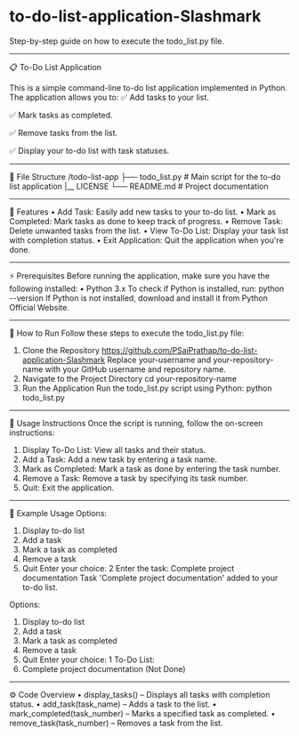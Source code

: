 # to-do-list-application-Slashmark

Step-by-step guide on how to execute the todo_list.py file.
________________________________________
📋 To-Do List Application

This is a simple command-line to-do list application implemented in Python. The application allows you to:
✅ Add tasks to your list.

✅ Mark tasks as completed.

✅ Remove tasks from the list.

✅ Display your to-do list with task statuses.
________________________________________
📂 File Structure
/todo-list-app
├── todo_list.py      # Main script for the to-do list application
|__ LICENSE
└── README.md         # Project documentation
________________________________________
🚀 Features
•	Add Task: Easily add new tasks to your to-do list.
•	Mark as Completed: Mark tasks as done to keep track of progress.
•	Remove Task: Delete unwanted tasks from the list.
•	View To-Do List: Display your task list with completion status.
•	Exit Application: Quit the application when you're done.
________________________________________
⚡️ Prerequisites
Before running the application, make sure you have the following installed:
•	Python 3.x
To check if Python is installed, run:
python --version
If Python is not installed, download and install it from Python Official Website.
________________________________________
📖 How to Run
Follow these steps to execute the todo_list.py file:
1. Clone the Repository
https://github.com/PSaiPrathap/to-do-list-application-Slashmark
Replace your-username and your-repository-name with your GitHub username and repository name.
2. Navigate to the Project Directory
cd your-repository-name
3. Run the Application
Run the todo_list.py script using Python:
python todo_list.py
________________________________________
📝 Usage Instructions
Once the script is running, follow the on-screen instructions:
1.	Display To-Do List: View all tasks and their status.
2.	Add a Task: Add a new task by entering a task name.
3.	Mark as Completed: Mark a task as done by entering the task number.
4.	Remove a Task: Remove a task by specifying its task number.
5.	Quit: Exit the application.
________________________________________
📌 Example Usage
Options:
1. Display to-do list
2. Add a task
3. Mark a task as completed
4. Remove a task
5. Quit
Enter your choice: 2
Enter the task: Complete project documentation
Task 'Complete project documentation' added to your to-do list.

Options:
1. Display to-do list
2. Add a task
3. Mark a task as completed
4. Remove a task
5. Quit
Enter your choice: 1
To-Do List:
1. Complete project documentation (Not Done)
________________________________________
⚙️ Code Overview
•	display_tasks() – Displays all tasks with completion status.
•	add_task(task_name) – Adds a task to the list.
•	mark_completed(task_number) – Marks a specified task as completed.
•	remove_task(task_number) – Removes a task from the list.

